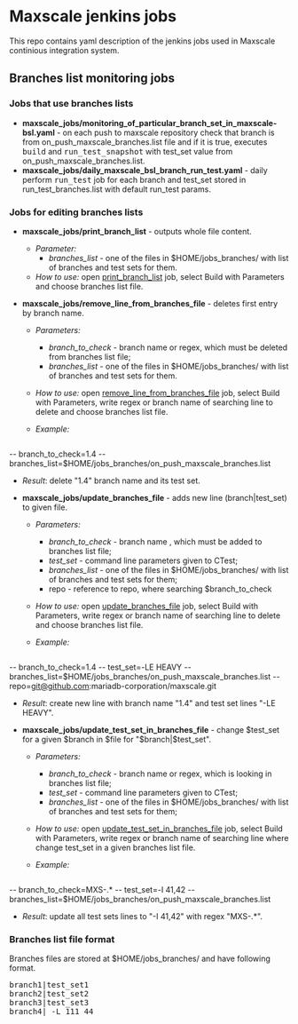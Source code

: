 # Maxscale jenkins jobs

This repo contains yaml description of the jenkins jobs used in Maxscale continious integration system. 

## Branches list monitoring jobs

### Jobs that use branches lists

* **maxscale_jobs/monitoring_of_particular_branch_set_in_maxscale-bsl.yaml** - on each push to maxscale repository check that branch is from on_push_maxscale_branches.list file and if it is true, executes <kbd>build</kbd> and <kbd>run_test_snapshot</kbd> with test_set value from on_push_maxscale_branches.list.
* **maxscale_jobs/daily_maxscale_bsl_branch_run_test.yaml** - daily perform <kbd>run_test</kbd> job for each branch and test_set stored in run_test_branches.list with default run_test params.

### Jobs for editing branches lists

* **maxscale_jobs/print_branch_list** - outputs whole file content.
  * *Parameter:*
    + *branches_list* -  one of the files in $HOME/jobs_branches/ with list of branches and test sets for them. 
  * *How to use:* open [print_branch_list][1] job, select Build with Parameters and choose branches list file.

* **maxscale_jobs/remove_line_from_branches_file** - deletes first entry by branch name.
  * *Parameters:*
    + *branch_to_check* - branch name or regex, which must be deleted from branches list file;
    + *branches_list* -  one of the files in $HOME/jobs_branches/ with list of branches and test sets for them. 
  * *How to use:* open [remove_line_from_branches_file][2] job, select Build with Parameters, write regex or branch name of searching line  to delete and choose branches list file.
  * *Example:*

    <pre>
-- branch_to_check=1.4
-- branches_list=$HOME/jobs_branches/on_push_maxscale_branches.list
</pre>
  * *Result*: delete "1.4" branch name and its test set.

* **maxscale_jobs/update_branches_file** - adds new line (branch|test_set) to given file.
  * *Parameters:*
    + *branch_to_check* - branch name , which must be added to branches list file;
    + *test_set* - command line parameters given to CTest;
    + *branches_list* -  one of the files in \$HOME/jobs_branches/ with list of branches and test sets for them;
    + repo - reference to repo, where searching $branch_to_check 
  * *How to use:* open [update_branches_file][3] job, select Build with Parameters, write regex or branch name of searching line to delete and choose branches list file.
  * *Example:*
    
    <pre>
-- branch_to_check=1.4
-- test_set=-LE HEAVY
-- branches_list=$HOME/jobs_branches/on_push_maxscale_branches.list
-- repo=git@github.com:mariadb-corporation/maxscale.git
</pre>
  * *Result*: create new line with branch name "1.4" and test set lines "-LE HEAVY".

* **maxscale_jobs/update_test_set_in_branches_file** - change \$test_set for a given \$branch in \$file for "\$branch|$test_set".
  * *Parameters:*
    + *branch_to_check* - branch name or regex, which is looking in branches list file;
    + *test_set* - command line parameters given to CTest;
    + *branches_list* -  one of the files in $HOME/jobs_branches/ with list of branches and test sets for them;
  * *How to use:* open [update_test_set_in_branches_file][4] job, select Build with Parameters, write regex or branch name of searching line where change test_set in a given branches list file.
  * *Example:*

    <pre>
-- branch_to_check=MXS-.*
-- test_set=-I 41,42
-- branches_list=$HOME/jobs_branches/on_push_maxscale_branches.list
</pre>
  * *Result*: update all test sets lines to "-I 41,42" with regex "MXS-.*".

### Branches list file format

Branches files are stored at $HOME/jobs_branches/ and have following format.

<pre>
branch1|test_set1
branch2|test_set2
branch3|test_set3
branch4| -L 111 44
</pre>

 [1]: http://max-tst-01.mariadb.com:8089/view/push_tests/job/print_branch_list/
 [2]: http://max-tst-01.mariadb.com:8089/view/push_tests/job/remove_line_from_branches_file/
 [3]: http://max-tst-01.mariadb.com:8089/view/push_tests/job/update_branches_file/
 [4]: http://max-tst-01.mariadb.com:8089/view/push_tests/job/update_test_set_in_branches_file/
